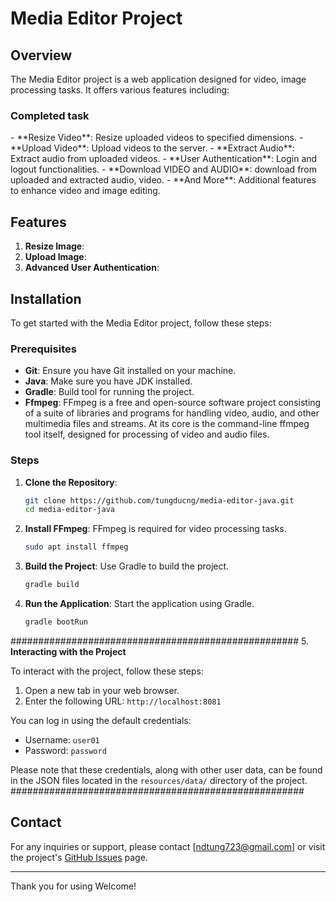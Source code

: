 # Media Editor Project

## Overview

The Media Editor project is a web application designed for video, image processing tasks. It offers various features including:

<h3> Completed task </h3>
- **Resize Video**: Resize uploaded videos to specified dimensions.
- **Upload Video**: Upload videos to the server.
- **Extract Audio**: Extract audio from uploaded videos.
- **User Authentication**: Login and logout functionalities.
- **Download VIDEO and AUDIO**: download from uploaded and extracted audio, video.
- **And More**: Additional features to enhance video and image editing.

## Features

1. **Resize Image**: 
2. **Upload Image**:
4. **Advanced User Authentication**: 

## Installation

To get started with the Media Editor project, follow these steps:

### Prerequisites

- **Git**: Ensure you have Git installed on your machine.
- **Java**: Make sure you have JDK installed.
- **Gradle**: Build tool for running the project.
- **Ffmpeg**: FFmpeg is a free and open-source software project consisting of a suite of libraries and programs for handling video, audio, and other multimedia files and streams. At its core is the command-line ffmpeg tool itself, designed for processing of video and audio files.

### Steps

1. **Clone the Repository**:
    ```sh
    git clone https://github.com/tungducng/media-editor-java.git
    cd media-editor-java
    ```

2. **Install FFmpeg**:
   FFmpeg is required for video processing tasks.
    ```sh
    sudo apt install ffmpeg
    ```

3. **Build the Project**:
   Use Gradle to build the project.
    ```sh
    gradle build
    ```

4. **Run the Application**:
   Start the application using Gradle.
    ```sh
    gradle bootRun
    ```
####################################################
5. **Interacting with the Project**

To interact with the project, follow these steps:

1. Open a new tab in your web browser.
2. Enter the following URL: `http://localhost:8081`

You can log in using the default credentials:

- Username: `user01`
- Password: `password`

Please note that these credentials, along with other user data, can be found in the JSON files located in the `resources/data/` directory of the project.
#####################################################
## Contact

For any inquiries or support, please contact [ndtung723@gmail.com] or visit the project's [GitHub Issues](https://github.com/tungducng/media-editor-java/issues) page.

---

Thank you for using Welcome!

